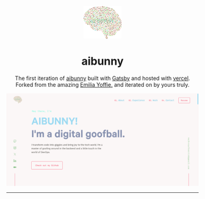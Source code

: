 <div align="center">
  <img alt="Logo" src="./src/images/logo.png" width="100" />
</div>
<h1 align="center">
  aibunny
</h1>
<p align="center">
  The first iteration of <a href="https://www.theaibunny.com/" target="_blank">aibunny</a> built with <a href="https://www.gatsbyjs.org/" target="_blank">Gatsby</a> and hosted with <a href="https://www.vercel.com/" target="_blank">vercel</a>. Forked from the amazing <a href="https://github.com/emiliayoffie/v4/" target="_blank">Emilia Yoffie.</a> and iterated on by yours truly.
</p>
<!-- <p align="center">
  <a href="https://app.netlify.com/sites/emiliayoffie/deploys" target="_blank">
    <img src="https://api.netlify.com/api/v1/badges/" alt="Netlify Status" />
  </a>
</p> -->

![demo](./src/images/demo.png)

---
